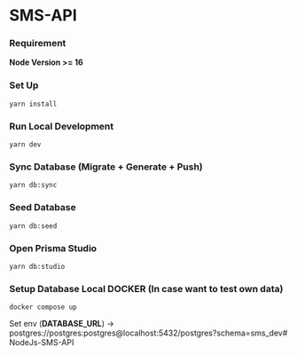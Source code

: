 # SMS-API

### Requirement
**Node Version >= 16**

### Set Up

```
yarn install
```
 
### Run Local Development

```
yarn dev
```

### Sync Database (Migrate + Generate + Push)

```
yarn db:sync
```

### Seed Database

```
yarn db:seed
```

### Open Prisma Studio

```
yarn db:studio
```


### Setup Database Local **DOCKER** (In case want to test own data)

```
docker compose up
``` 

Set env (**DATABASE_URL**) -> postgres://postgres:postgres@localhost:5432/postgres?schema=sms_dev#   N o d e J s - S M S - A P I  
 